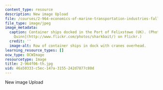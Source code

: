 ```yaml
---
content_type: resource
description: New image Upload
file: /courses/2-964-economics-of-marine-transportation-industries-fall-2006/46a50333c5ec147a3155242d7877c80d_2-964f06-th.jpg
file_type: image/jpeg
image_metadata:
  caption: Container ships docked in the Port of Felixstowe (UK). (Photo by [Jeremy
    Quinn](http://www.flickr.com/photos/sharkbait/) on Flickr.)
  credit: ''
  image-alt: Row of container ships in dock with cranes overhead.
learning_resource_types: []
ocw_type: OCWImage
resourcetype: Image
title: 2-964f06-th.jpg
uid: 46a50333-c5ec-147a-3155-242d7877c80d
---
```

New image Upload

